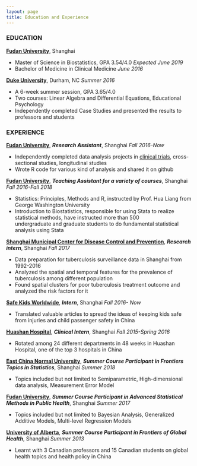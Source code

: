 ```yaml
---
layout: page
title: Education and Experience
---
```

### EDUCATION
**[Fudan University](http://www.fudan.edu.cn/en/)**, Shanghai  
* Master of Science in Biostatistics, GPA 3.54/4.0 *Expected June 2019*  
* Bachelor of Medicine in Clinical Medicine *June 2016*    

**[Duke University](https://www.duke.edu/)**, Durham, NC *Summer 2016*  
* A 6-week summer session, GPA 3.65/4.0  
* Two courses: Linear Algebra and Differential Equations, Educational Psychology  
* Independently completed Case Studies and presented the results to professors and students  

### EXPERIENCE  
**[Fudan University](http://www.fudan.edu.cn/en/)**, **_Research Assistant_**, Shanghai *Fall 2016-Now*  
* Independently completed data analysis projects in [clinical trials](), cross-sectional studies, longitudinal studies  
* Wrote R code for various kind of analysis and shared it on github  

**[Fudan University](http://www.fudan.edu.cn/en/)**, **_Teaching Assistant for a variety of courses_**, Shanghai *Fall 2016-Fall 2018*
* Statistics: Principles, Methods and R, instructed by Prof. Hua Liang from George Washington University  
* Introduction to Biostatistics, responsible for using Stata to realize statistical methods, have instructed more than 500  
undergraduate and graduate students to do fundamental statistical analysis using Stata  

**[Shanghai Municipal Center for Disease Control and Prevention](http://www.scdc.sh.cn/indexEn.shtml)**, **_Research intern_**, Shanghai *Fall 2017*  
* Data preparation for tuberculosis surveillance data in Shanghai from 1992-2016  
* Analyzed the spatial and temporal features for the prevalence of tuberculosis among different population  
* Found spatial clusters for poor tuberculosis treatment outcome and analyzed the risk factors for it 

**[Safe Kids Worldwide](https://www.safekids.org/)**, **_Intern_**, Shanghai *Fall 2016- Now*  
* Translated valuable articles to spread the ideas of keeping kids safe from injuries and child passenger safety in China  

**[Huashan Hospital](https://huashan.org.cn/)**, **_Clinical Intern_**, Shanghai *Fall 2015-Spring 2016*  
* Rotated among 24 different departments in 48 weeks in Huashan Hospital, one of the top 3 hospitals in China  

**[East China Normal University](http://english.ecnu.edu.cn/)**, **_Summer Course Participant in Frontiers Topics in Statistics_**, Shanghai *Summer 2018*  
* Topics included but not limited to Semiparametric, High-dimensional data analysis, Measurement Error Model  

**[Fudan University](http://www.fudan.edu.cn/en/)**, **_Summer Course Participant in Advanced Statistical Methods in Public Health_**, Shanghai *Summer 2017*  
* Topics included but not limited to Bayesian Analysis, Generalized Additive Models, Multi-level Regression Models  

**[University of Alberta](https://www.ualberta.ca/)**, **_Summer Course Participant in Frontiers of Global Health_**, Shanghai *Summer 2013*  
* Learnt with 3 Canadian professors and 15 Canadian students on global health topics and health policy in China  
